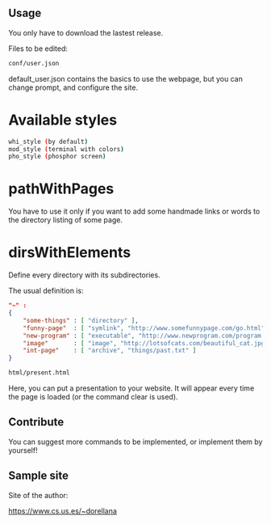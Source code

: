 ## Usage

You only have to download the lastest release.

Files to be edited:

```bash
conf/user.json
```
default_user.json contains the basics to use the webpage, but you can change prompt, and configure the site.

# Available styles

```bash
whi_style (by default)
mod_style (terminal with colors)
pho_style (phosphor screen)
```

# pathWithPages

You have to use it only if you want to add some handmade links or words to the directory listing of some page.

# dirsWithElements

Define every directory with its subdirectories.

The usual definition is:

```json
"~" :
{
    "some-things" : [ "directory" ],
    "funny-page"  : [ "symlink", "http://www.somefunnypage.com/go.html" ],
    "new-program" : [ "executable", "http://www.newprogram.com/program.exe" ],
    "image"       : [ "image", "http://lotsofcats.com/beautiful_cat.jpg" ],
    "int-page"    : [ "archive", "things/past.txt" ]
}
```

```bash
html/present.html
```
Here, you can put a presentation to your website.
It will appear every time the page is loaded (or the command clear is used).

## Contribute

You can suggest more commands to be implemented, or implement them by yourself!

## Sample site

Site of the author:

https://www.cs.us.es/~dorellana
